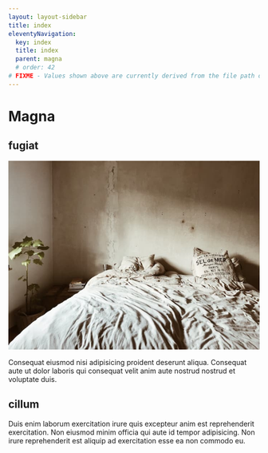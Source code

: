 ```yaml
---
layout: layout-sidebar
title: index
eleventyNavigation:
  key: index
  title: index
  parent: magna
  # order: 42
# FIXME - Values shown above are currently derived from the file path only, except order which is also commented out because it is optional. Correct as desired and delete comment(s).
---
```


# Magna

## fugiat

<img class="bordered" src="/static/images/bulksplash-enka80-m0oeEBwpmWw.jpg" alt="bulksplash-enka80-m0oeEBwpmWw.jpg" />

Consequat eiusmod nisi adipisicing proident deserunt aliqua. Consequat aute ut dolor laboris qui consequat velit anim aute nostrud nostrud et voluptate duis.

## cillum

Duis enim laborum exercitation irure quis excepteur anim est reprehenderit exercitation. Non eiusmod minim officia qui aute id tempor adipisicing. Non irure reprehenderit est aliquip ad exercitation esse ea non commodo eu.